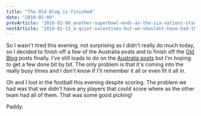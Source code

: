 ```yaml
---
title: "The Old Blog is finished"
date: "2010-02-09"
prevArticle: '2010-02-08_another-superbowl-ends-as-the-six-nations-starts'
nextArticle: '2010-02-15_a-quiet-valentines-but-we-shouldnt-have-had-the-food'
---
```

So I wasn't tired this evening, not surprising as I didn't really do much today, so I decided to finish off a few of the Australia posts and to finish off the [Old Blog](http://paddy1138.blogspot.com/search/label/Old%20Blog) posts finally. I've still loads to do on the [Australia posts](http://paddy1138.blogspot.com/search/label/Australia) but I'm hoping to get a few done bit by bit. The only problem is that it's coming into the really busy times and I don't know if I'll remember it all or even fit it all in.

Oh and I lost in the football this evening despite scoring. The problem we had was that we didn't have any players that could score where as the other team had all of them. That was some good picking!

Paddy.